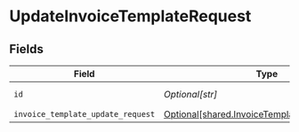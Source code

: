 # UpdateInvoiceTemplateRequest


## Fields

| Field                                                                                                    | Type                                                                                                     | Required                                                                                                 | Description                                                                                              |
| -------------------------------------------------------------------------------------------------------- | -------------------------------------------------------------------------------------------------------- | -------------------------------------------------------------------------------------------------------- | -------------------------------------------------------------------------------------------------------- |
| `id`                                                                                                     | *Optional[str]*                                                                                          | :heavy_check_mark:                                                                                       | Unique identifier                                                                                        |
| `invoice_template_update_request`                                                                        | [Optional[shared.InvoiceTemplateUpdateRequest]](undefined/models/shared/invoicetemplateupdaterequest.md) | :heavy_minus_sign:                                                                                       | N/A                                                                                                      |